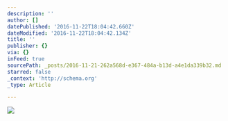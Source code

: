 ```yaml
---
description: ''
author: []
datePublished: '2016-11-22T18:04:42.660Z'
dateModified: '2016-11-22T18:04:42.134Z'
title: ''
publisher: {}
via: {}
inFeed: true
sourcePath: _posts/2016-11-21-262a568d-e367-484a-b13d-a4e1da339b32.md
starred: false
_context: 'http://schema.org'
_type: Article

---
```

![](https://the-grid-user-content.s3-us-west-2.amazonaws.com/cdca1603-91cf-47ae-a8b5-65db77d17a26.jpg)